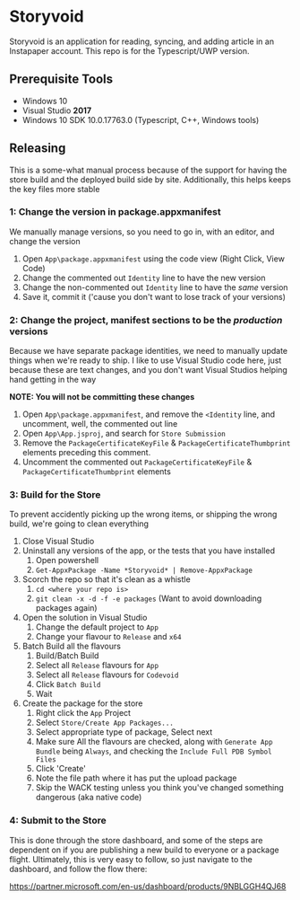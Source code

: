 # Storyvoid

Storyvoid is an application for reading, syncing, and adding article in an Instapaper account. This repo is for the Typescript/UWP version.

## Prerequisite Tools

- Windows 10
- Visual Studio **2017**
- Windows 10 SDK 10.0.17763.0 (Typescript, C++, Windows tools)

## Releasing

This is a some-what manual process because of the support for having the store build and the deployed build side by site. Additionally, this helps keeps the key files more stable

### 1: Change the version in package.appxmanifest

We manually manage versions, so you need to go in, with an editor, and change the version

1. Open `App\package.appxmanifest` using the code view (Right Click, View Code)
2. Change the commented out `Identity` line to have the new version
3. Change the non-commented out `Identity` line to have the *same* version
4. Save it, commit it ('cause you don't want to lose track of your versions)



### 2: Change the project, manifest sections to be the *production* versions

Because we have separate package identities, we need to manually update things when we're ready to ship. I like to use Visual Studio code here, just because these are text changes, and you don't want Visual Studios helping hand getting in the way

**NOTE: You will not be committing these changes**

1. Open `App\package.appxmanifest`, and remove the `<Identity` line, and uncomment, well, the commented out line
2. Open `App\App.jsproj`, and search for `Store Submission`
3. Remove the `PackageCertificateKeyFile` & `PackageCertificateThumbprint` elements preceding this comment.
4. Uncomment the commented out `PackageCertificateKeyFile` & `PackageCertificateThumbprint` elements

### 3: Build for the Store

To prevent accidently picking up the wrong items, or shipping the wrong build, we're going to clean everything

1. Close Visual Studio
2. Uninstall any versions of the app, or the tests that you have installed
   1. Open powershell
   2. `Get-AppxPackage -Name *Storyvoid* | Remove-AppxPackage`
3. Scorch the repo so that it's clean as a whistle
   1. `cd <where your repo is>`
   2. `git clean -x -d -f -e packages` (Want to avoid downloading packages again)
4. Open the solution in Visual Studio
   1. Change the default project to `App`
   2. Change your flavour to `Release` and `x64`
5. Batch Build all the flavours
   1. Build/Batch Build
   2. Select all `Release` flavours for `App`
   3. Select all `Release` flavours for `Codevoid`
   4. Click `Batch Build`
   5. Wait
6. Create the package for the store
   1. Right click the `App` Project
   2. Select `Store/Create App Packages...`
   3. Select appropriate type of package, Select next
   4. Make sure All the flavours are checked, along with `Generate App Bundle` being `Always`, and checking the `Include Full PDB Symbol Files`
   5. Click 'Create'
   6. Note the file path where it has put the upload package
   7. Skip the WACK testing unless you think you've changed something dangerous (aka native code)

### 4: Submit to the Store

This is done through the store dashboard, and some of the steps are dependent on if you are publishing a new build to everyone or a package flight. Ultimately, this is very easy to follow, so just navigate to the dashboard, and follow the flow there:

https://partner.microsoft.com/en-us/dashboard/products/9NBLGGH4QJ68